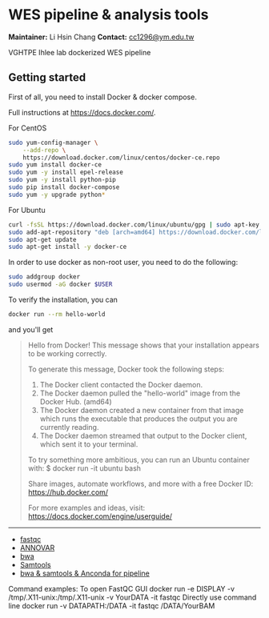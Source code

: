 WES pipeline & analysis tools
==================================

**Maintainer:** Li Hsin Chang
**Contact:** cc1296@ym.edu.tw

VGHTPE Ihlee lab dockerized WES pipeline 

## Getting started
First of all, you need to install Docker & docker compose.

Full instructions at https://docs.docker.com/.

For CentOS
```bash
sudo yum-config-manager \
    --add-repo \
    https://download.docker.com/linux/centos/docker-ce.repo
sudo yum install docker-ce
sudo yum -y install epel-release 
sudo yum -y install python-pip  
sudo pip install docker-compose 
sudo yum -y upgrade python* 
```
For Ubuntu
```bash
curl -fsSL https://download.docker.com/linux/ubuntu/gpg | sudo apt-key add -
sudo add-apt-repository "deb [arch=amd64] https://download.docker.com/linux/ubuntu $(lsb_release -cs) stable"
sudo apt-get update
sudo apt-get install -y docker-ce
```
In order to use docker as non-root user, you need to do the following:
```bash
sudo addgroup docker
sudo usermod -aG docker $USER
```
To verify the installation, you can 
```bash
docker run --rm hello-world
```
and you'll get
>Hello from Docker!
>This message shows that your installation appears to be working correctly.
>
>To generate this message, Docker took the following steps:
> 1. The Docker client contacted the Docker daemon.
> 2. The Docker daemon pulled the "hello-world" image from the Docker Hub.
>    (amd64)
> 3. The Docker daemon created a new container from that image which runs the
>    executable that produces the output you are currently reading.
> 4. The Docker daemon streamed that output to the Docker client, which sent it
>    to your terminal.
>
>To try something more ambitious, you can run an Ubuntu container with:
> $ docker run -it ubuntu bash
>
>Share images, automate workflows, and more with a free Docker ID:
> https://hub.docker.com/
>
>For more examples and ideas, visit:
> https://docs.docker.com/engine/userguide/

***


- [fastqc](https://hub.docker.com/r/onlelonely/fastqc/)
- [ANNOVAR](https://hub.docker.com/r/onlelonely/annovar/)
- [bwa](https://hub.docker.com/r/onlelonely/bwa/)
- [Samtools](https://hub.docker.com/r/onlelonely/samtools/)
- [bwa & samtools & Anconda for pipeline](https://hub.docker.com/r/onlelonely/tools/)

Command examples:
To open FastQC GUI
	docker run -e DISPLAY -v /tmp/.X11-unix:/tmp/.X11-unix -v YourDATA -it fastqc
Directly use command line
	docker run -v DATAPATH:/DATA -it fastqc /DATA/YourBAM

